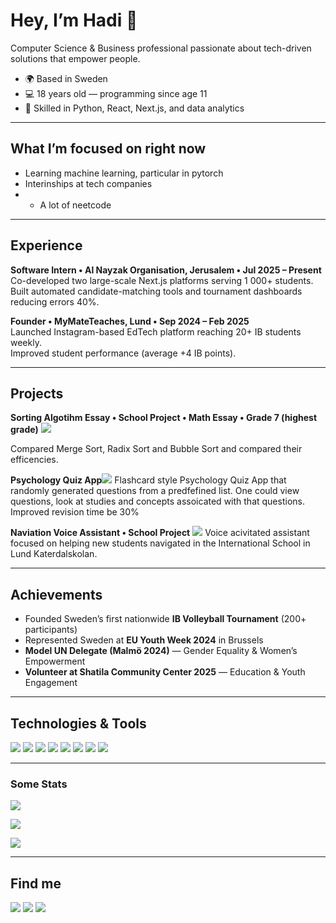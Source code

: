 # Hey, I’m Hadi 👋

Computer Science & Business professional passionate about tech-driven solutions that empower people.

- 🌍 Based in Sweden  
- 💻 18 years old — programming since age 11  
- 🧠 Skilled in Python, React, Next.js, and data analytics  

---

## What I’m focused on right now
- Learning machine learning, particular in pytorch
- Interinships at tech companies
- - A lot of neetcode 
---

## Experience

**Software Intern • Al Nayzak Organisation, Jerusalem • Jul 2025 – Present**  
Co-developed two large-scale Next.js platforms serving 1 000+ students.  
Built automated candidate-matching tools and tournament dashboards reducing errors 40%.

**Founder • MyMateTeaches, Lund • Sep 2024 – Feb 2025**  
Launched Instagram-based EdTech platform reaching 20+ IB students weekly.  
Improved student performance (average +4 IB points).

---

## Projects

**Sorting Algotihm Essay • School Project • Math Essay • Grade 7 (highest grade)**   <img src="https://img.shields.io/badge/-Python-3776AB?logo=python&logoColor=white" />

Compared Merge Sort, Radix Sort and Bubble Sort and compared their efficencies. 

**Psychology Quiz App**<img src="https://img.shields.io/badge/-Python-3776AB?logo=python&logoColor=white" />
Flashcard style Psychology Quiz App that randomly generated questions from a predfefined list. One could view questions, look at studies and concepts assoicated with that questions. Improved revision time be 30%

**Naviation Voice Assistant • School Project** <img src="https://img.shields.io/badge/-Python-3776AB?logo=python&logoColor=white" />
Voice acivitated assistant focused on helping new students navigated in the International School in Lund Katerdalskolan. 

---

## Achievements
- Founded Sweden’s first nationwide **IB Volleyball Tournament** (200+ participants)  
- Represented Sweden at **EU Youth Week 2024** in Brussels  
- **Model UN Delegate (Malmö 2024)** — Gender Equality & Women’s Empowerment  
- **Volunteer at Shatila Community Center 2025** — Education & Youth Engagement  

---

## Technologies & Tools
<p>
  <img src="https://img.shields.io/badge/-Python-3776AB?logo=python&logoColor=white" />
  <img src="https://img.shields.io/badge/-React-61DAFB?logo=react&logoColor=black" />
  <img src="https://img.shields.io/badge/-Next.js-000000?logo=nextdotjs&logoColor=white" />
  <img src="https://img.shields.io/badge/-JavaScript-F7DF1E?logo=javascript&logoColor=black" />
  <img src="https://img.shields.io/badge/-Git-F05032?logo=git&logoColor=white" />
  <img src="https://img.shields.io/badge/-Excel-217346?logo=microsoftexcel&logoColor=white" />
  <img src="https://img.shields.io/badge/-Project%20Management-007ACC" />
  <img src="https://img.shields.io/badge/-Data%20Analytics-4CAF50" />
</p>

---

<!-- GitHub stats -->
### Some Stats 
<p>
  <img src="https://github-readme-stats.vercel.app/api?username=schhadi&show_icons=true&theme=default&hide_border=true" />
</p>
<p>
  <img src="https://streak-stats.demolab.com?user=schhadi&theme=default&hide_border=true" />
</p>
<p>
  <img src="https://github-readme-stats.vercel.app/api/top-langs/?username=schhadi&layout=compact&hide_border=true" />
</p>

---

## Find me
<p>
  <a href="https://www.linkedin.com/in/hadischarbrodt"><img src="https://img.shields.io/badge/-LinkedIn-blue?logo=linkedin&logoColor=white" /></a>
  <a href="mailto:h.scharbrodt@gmail.com"><img src="https://img.shields.io/badge/-Email-gray?logo=gmail&logoColor=white" /></a>
  <a href="https://schhadi.github.com/hadisite"><img src="https://img.shields.io/badge/-GitHub-black?logo=github&logoColor=white" /></a>
</p>
